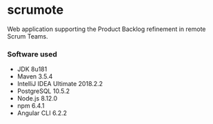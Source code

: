 # scrumote
Web application supporting the Product Backlog refinement in remote Scrum Teams.

### Software used
- JDK 8u181
- Maven 3.5.4
- IntelliJ IDEA Ultimate 2018.2.2
- PostgreSQL 10.5.2
- Node.js 8.12.0
- npm 6.4.1
- Angular CLI 6.2.2